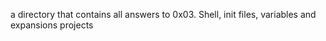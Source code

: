 a directory that contains all answers to 0x03. Shell, init files, variables and expansions projects
